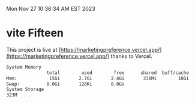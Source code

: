 Mon Nov 27 10:36:34 AM EST 2023

# vite Fifteen


This project is live at [https://marketingpreference.vercel.app/](https://marketingpreference.vercel.app/) thanks to Vercel.

```bash
System Memory
               total        used        free      shared  buff/cache   available
Mem:            15Gi       2.7Gi       2.4Gi       336Mi        10Gi        12Gi
Swap:          8.0Gi       128Ki       8.0Gi
System Storage
323M	.
